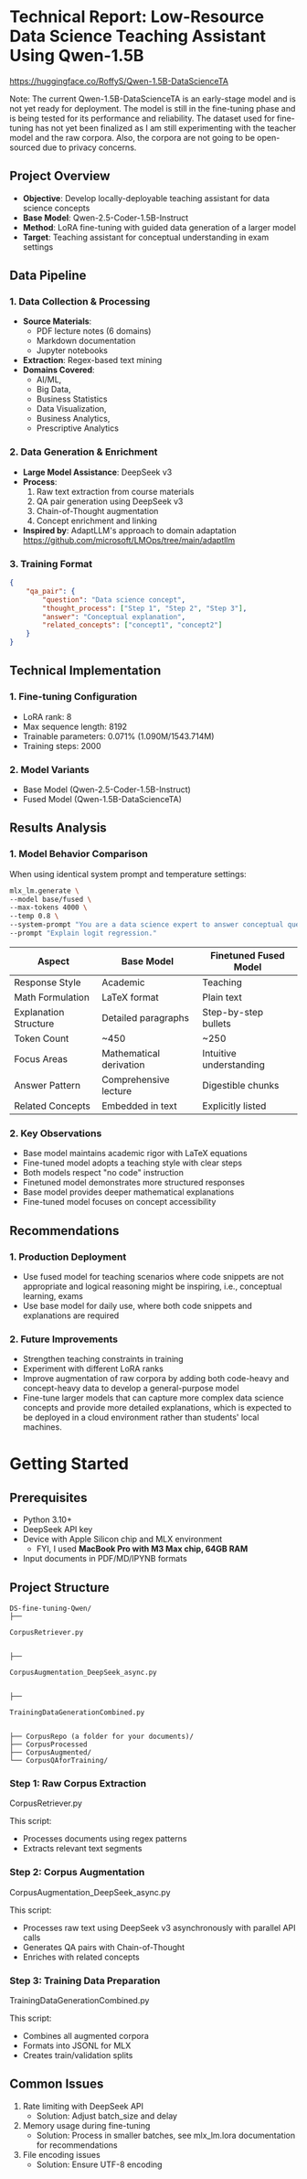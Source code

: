 # Technical Report: Low-Resource Data Science Teaching Assistant Using Qwen-1.5B
https://huggingface.co/RoffyS/Qwen-1.5B-DataScienceTA

Note: The current Qwen-1.5B-DataScienceTA is an early-stage model and is not yet ready for deployment. The model is still in the fine-tuning phase and is being tested for its performance and reliability. The dataset used for fine-tuning has not yet been finalized as I am still experimenting with the teacher model and the raw corpora. Also, the corpora are not going to be open-sourced due to privacy concerns.

## Project Overview
- **Objective**: Develop locally-deployable teaching assistant for data science concepts
- **Base Model**: Qwen-2.5-Coder-1.5B-Instruct
- **Method**: LoRA fine-tuning with guided data generation of a larger model
- **Target**: Teaching assistant for conceptual understanding in exam settings

## Data Pipeline

### 1. **Data Collection & Processing**
- **Source Materials**:
  - PDF lecture notes (6 domains)
  - Markdown documentation
  - Jupyter notebooks
- **Extraction**: Regex-based text mining
- **Domains Covered**:
  - AI/ML,
  - Big Data,
  - Business Statistics
  - Data Visualization,
  - Business Analytics,
  - Prescriptive Analytics

### 2. **Data Generation & Enrichment**
- **Large Model Assistance**: DeepSeek v3
- **Process**:
  1. Raw text extraction from course materials
  2. QA pair generation using DeepSeek v3
  3. Chain-of-Thought augmentation
  4. Concept enrichment and linking
- **Inspired by**: AdaptLLM's approach to domain adaptation https://github.com/microsoft/LMOps/tree/main/adaptllm

### 3. **Training Format**
```json
{
    "qa_pair": {
        "question": "Data science concept",
        "thought_process": ["Step 1", "Step 2", "Step 3"],
        "answer": "Conceptual explanation",
        "related_concepts": ["concept1", "concept2"]
    }
}
```

## Technical Implementation
### 1. **Fine-tuning Configuration**
- LoRA rank: 8
- Max sequence length: 8192
- Trainable parameters: 0.071% (1.090M/1543.714M)
- Training steps: 2000

### 2. **Model Variants**
- Base Model (Qwen-2.5-Coder-1.5B-Instruct)
- Fused Model (Qwen-1.5B-DataScienceTA)

## Results Analysis
### 1. **Model Behavior Comparison**
When using identical system prompt and temperature settings:
```bash
mlx_lm.generate \
--model base/fused \
--max-tokens 4000 \
--temp 0.8 \
--system-prompt "You are a data science expert to answer conceptual questions. You should not generate code." \
--prompt "Explain logit regression."
```

| Aspect | Base Model | Finetuned Fused Model |
|--------|------------|----------------------|
| Response Style | Academic | Teaching |
| Math Formulation | LaTeX format | Plain text |
| Explanation Structure | Detailed paragraphs | Step-by-step bullets |
| Token Count | ~450 | ~250 |
| Focus Areas | Mathematical derivation | Intuitive understanding |
| Answer Pattern | Comprehensive lecture | Digestible chunks |
| Related Concepts | Embedded in text | Explicitly listed |

### 2. **Key Observations**
- Base model maintains academic rigor with LaTeX equations
- Fine-tuned model adopts a teaching style with clear steps
- Both models respect "no code" instruction
- Finetuned model demonstrates more structured responses
- Base model provides deeper mathematical explanations
- Fine-tuned model focuses on concept accessibility

## Recommendations

### 1. **Production Deployment**
- Use fused model for teaching scenarios where code snippets are not appropriate and logical reasoning might be inspiring, i.e., conceptual learning, exams
- Use base model for daily use, where both code snippets and explanations are required

### 2. **Future Improvements**
- Strengthen teaching constraints in training
- Experiment with different LoRA ranks
- Improve augmentation of raw corpora by adding both code-heavy and concept-heavy data to develop a general-purpose model
- Fine-tune larger models that can capture more complex data science concepts and provide more detailed explanations, which is expected to be deployed in a cloud environment rather than students' local machines.

# Getting Started

## Prerequisites
- Python 3.10+
- DeepSeek API key
- Device with Apple Silicon chip and MLX environment
  - FYI, I used **MacBook Pro with M3 Max chip, 64GB RAM**
- Input documents in PDF/MD/IPYNB formats

## Project Structure
```
DS-fine-tuning-Qwen/
├── 

CorpusRetriever.py


├── 

CorpusAugmentation_DeepSeek_async.py


├── 

TrainingDataGenerationCombined.py


├── CorpusRepo (a folder for your documents)/
├── CorpusProcessed
├── CorpusAugmented/
└── CorpusQAforTraining/
```

### Step 1: Raw Corpus Extraction
CorpusRetriever.py 

This script:
- Processes documents using regex patterns
- Extracts relevant text segments

### Step 2: Corpus Augmentation
CorpusAugmentation_DeepSeek_async.py

This script:
- Processes raw text using DeepSeek v3 asynchronously with parallel API calls
- Generates QA pairs with Chain-of-Thought
- Enriches with related concepts

### Step 3: Training Data Preparation
TrainingDataGenerationCombined.py 

This script:
- Combines all augmented corpora
- Formats into JSONL for MLX
- Creates train/validation splits

## Common Issues
1. Rate limiting with DeepSeek API
   - Solution: Adjust batch_size and delay
2. Memory usage during fine-tuning
   - Solution: Process in smaller batches, see mlx_lm.lora documentation for recommendations
3. File encoding issues
   - Solution: Ensure UTF-8 encoding

